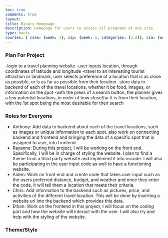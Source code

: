 ```yaml
---
toc: true
comments: true
layout: 
title: Binary Homepage
description: Homepage for users to access all programs at one site.
type: hacks
courses: { csse: {week: 1}, csp: {week: 1, categories: [4.A]}, csa: {week: 0} }
---
```

### Plan For Project
-login to a travel planning website
-user inputs location, through coordinates of latitude and longitude
-travel to an interesting tourist attraction or landmark, user selects preference of a location that is as close as possible, or is as far as possible from their location
-store data in backend of each of the travel locations, whether it be food, images, or information on the spot
-with the press of a search button, the planner gives a few potential locations, in order of how close/far it is from their location, with the 1st spot being the most desirable for their search

### Roles for Everyone
- Anthony: Add data to backend about each of the travel locations, such as images or unique information to each spot. also work on connecting backend and frontend and bringing the data of a specific spot that is assigned to user, into frontend
- Rayanne: During this project, I will be working on the front end. Specifically, I will be in charge of styling the website. I plan to find a theme from a third party website and implement it into vscode. I will also be participating in the user input code as well to have a functioning website.
- Aiden: Work on front end and create code that takes user input such as the users preferred distance, budget, and weather and once they enter the code, it will tell them a location that meets their criteria.
- Chris: Add information to the backend such as pictures, price, and activities of the different travel location. This will be done by inserting a website url into the backend which provides this data.
- Ethan: Work on the frontend in this project, I will focus on the coding part and how the website will interact with the user. I will also try and help with the styling of the website.

### Theme/Style
